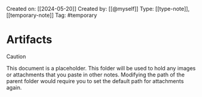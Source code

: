 Created on: [[2024-05-20]] 
Created by: [[@myself]]
Type: [[type-note]], [[temporary-note]]
Tag: #temporary
# Artifacts

> [!Caution]
> This document is a placeholder. This folder will be used to hold any images or attachments that you paste in other notes. Modifying the path of the parent folder would require you to set the default path for attachments again.